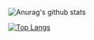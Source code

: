 ![Anurag's github stats](https://github-readme-stats.vercel.app/api?username=philipempl&count_private=true&theme=default&show_icons=true&include_all_commits=true)

[![Top Langs](https://github-readme-stats.vercel.app/api/top-langs/?username=philem208&hide=css,html,tex)](https://github.com/philem208/github-readme-stats)


